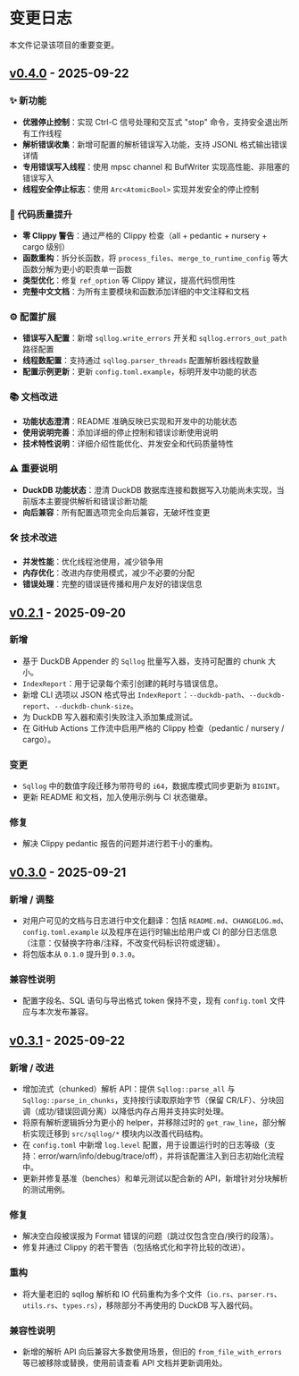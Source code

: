 # 变更日志

本文件记录该项目的重要变更。

## [v0.4.0] - 2025-09-22

### ✨ 新功能
- **优雅停止控制**：实现 Ctrl-C 信号处理和交互式 "stop" 命令，支持安全退出所有工作线程
- **解析错误收集**：新增可配置的解析错误写入功能，支持 JSONL 格式输出错误详情
- **专用错误写入线程**：使用 mpsc channel 和 BufWriter 实现高性能、非阻塞的错误写入
- **线程安全停止标志**：使用 `Arc<AtomicBool>` 实现并发安全的停止控制

### 🔧 代码质量提升
- **零 Clippy 警告**：通过严格的 Clippy 检查（all + pedantic + nursery + cargo 级别）
- **函数重构**：拆分长函数，将 `process_files`、`merge_to_runtime_config` 等大函数分解为更小的职责单一函数
- **类型优化**：修复 `ref_option` 等 Clippy 建议，提高代码惯用性
- **完整中文文档**：为所有主要模块和函数添加详细的中文注释和文档

### ⚙️ 配置扩展
- **错误写入配置**：新增 `sqllog.write_errors` 开关和 `sqllog.errors_out_path` 路径配置
- **线程数配置**：支持通过 `sqllog.parser_threads` 配置解析器线程数量
- **配置示例更新**：更新 `config.toml.example`，标明开发中功能的状态

### 📚 文档改进
- **功能状态澄清**：README 准确反映已实现和开发中的功能状态
- **使用说明完善**：添加详细的停止控制和错误诊断使用说明
- **技术特性说明**：详细介绍性能优化、并发安全和代码质量特性

### ⚠️ 重要说明
- **DuckDB 功能状态**：澄清 DuckDB 数据库连接和数据写入功能尚未实现，当前版本主要提供解析和错误诊断功能
- **向后兼容**：所有配置选项完全向后兼容，无破坏性变更

### 🛠️ 技术改进
- **并发性能**：优化线程池使用，减少锁争用
- **内存优化**：改进内存使用模式，减少不必要的分配
- **错误处理**：完整的错误链传播和用户友好的错误信息

[v0.4.0]: https://github.com/guangl/sqllog-analysis/releases/tag/v0.4.0
## [v0.2.1] - 2025-09-20
### 新增
- 基于 DuckDB Appender 的 `Sqllog` 批量写入器，支持可配置的 chunk 大小。
- `IndexReport`：用于记录每个索引创建的耗时与错误信息。
- 新增 CLI 选项以 JSON 格式导出 `IndexReport`：`--duckdb-path`、`--duckdb-report`、`--duckdb-chunk-size`。
- 为 DuckDB 写入器和索引失败注入添加集成测试。
- 在 GitHub Actions 工作流中启用严格的 Clippy 检查（pedantic / nursery / cargo）。

### 变更
- `Sqllog` 中的数值字段迁移为带符号的 `i64`，数据库模式同步更新为 `BIGINT`。
- 更新 README 和文档，加入使用示例与 CI 状态徽章。

### 修复
- 解决 Clippy pedantic 报告的问题并进行若干小的重构。

[v0.2.1]: https://github.com/guangl/sqllog-analysis/releases/tag/v0.2.1

## [v0.3.0] - 2025-09-21
### 新增 / 调整
- 对用户可见的文档与日志进行中文化翻译：包括 `README.md`、`CHANGELOG.md`、`config.toml.example` 以及程序在运行时输出给用户或 CI 的部分日志信息（注意：仅替换字符串/注释，不改变代码标识符或逻辑）。
- 将包版本从 `0.1.0` 提升到 `0.3.0`。

### 兼容性说明
- 配置字段名、SQL 语句与导出格式 token 保持不变，现有 `config.toml` 文件应与本次发布兼容。

[v0.3.0]: https://github.com/guangl/sqllog-analysis/releases/tag/v0.3.0

## [v0.3.1] - 2025-09-22
### 新增 / 改进
- 增加流式（chunked）解析 API：提供 `Sqllog::parse_all` 与 `Sqllog::parse_in_chunks`，支持按行读取原始字节（保留 CR/LF）、分块回调（成功/错误回调分离）以降低内存占用并支持实时处理。
- 将原有解析逻辑拆分为更小的 helper，并移除过时的 `get_raw_line`，部分解析实现迁移到 `src/sqllog/*` 模块内以改善代码结构。
- 在 `config.toml` 中新增 `log.level` 配置，用于设置运行时的日志等级（支持：error/warn/info/debug/trace/off），并将该配置注入到日志初始化流程中。
- 更新并修复基准（benches）和单元测试以配合新的 API，新增针对分块解析的测试用例。

### 修复
- 解决空白段被误报为 Format 错误的问题（跳过仅包含空白/换行的段落）。
- 修复并通过 Clippy 的若干警告（包括格式化和字符比较的改进）。

### 重构
- 将大量老旧的 sqllog 解析和 IO 代码重构为多个文件（`io.rs`、`parser.rs`、`utils.rs`、`types.rs`），移除部分不再使用的 DuckDB 写入器代码。

### 兼容性说明
- 新增的解析 API 向后兼容大多数使用场景，但旧的 `from_file_with_errors` 等已被移除或替换，使用前请查看 API 文档并更新调用处。

[v0.3.1]: https://github.com/guangl/sqllog-analysis/releases/tag/v0.3.1
